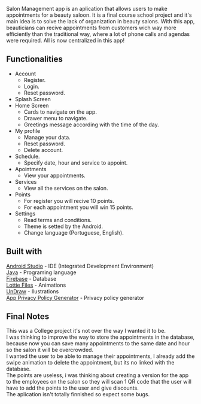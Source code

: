 
Salon Management app is an aplication that allows users to make appointments for a beauty saloon. It is a final course school project and it's main idea is to solve the lack of organization in beauty salons. With this app, beauticians can recive appointments from customers wich way more efficiently than the traditional way, where a lot of phone calls and agendas were required. All is now centralized in this app! 




## Functionalities
- Account
  - Register.
  - Login.
  - Reset password.
- Splash Screen
- Home Screen
  - Cards to navigate on the app.
  - Drawer menu to navigate.
  - Greetings message according with the time of the day.
- My profile
  - Manage your data.
  - Reset password.
  - Delete account.
- Schedule.
  - Specify date, hour and service to appoint.
- Apointments
  - View your appointments.
- Services
  - View all the services on the salon.
- Points
  - For register you will recive 10 points.
  - For each appointment you will win 15 points.
- Settings
  - Read terms and conditions.
  - Theme is setted by the Android.
  - Change language (Portuguese, English).


## Built with
<a href="https://developer.android.com/studio">Android Studio</a> - IDE (Integrated Development Environment) <br>
<a href="https://www.java.com/">Java</a> - Programing language  <br>
<a href="https://firebase.google.com">Firebase</a> - Database <br>
<a href="https://lottiefiles.com">Lottie Files</a> - Animations <br>
<a href="https://undraw.co/illustrations">UnDraw</a> - Ilustrations <br>
<a href="https://app-privacy-policy-generator.firebaseapp.com">App Privacy Policy Generator</a> - Privacy policy generator

## Final Notes
This was a College project it's not over the way I wanted it to be. <br>
I was thinking to improve the way to store the appointments in the database, because now you can save many appointments to the same date and hour so the salon it will be overcrowded. <br>
I wanted the user to be able to manage their appointments, I already add the swipe animation to delete the appointment, but its no linked with the database. <br>
The points are useless, i was thinking about creating a version for the app to the employees on the salon so they will scan 1 QR code that the user will have to add the points to the user and give discounts. <br> 
The aplication isn't totally finnished so expect some bugs. <br>


